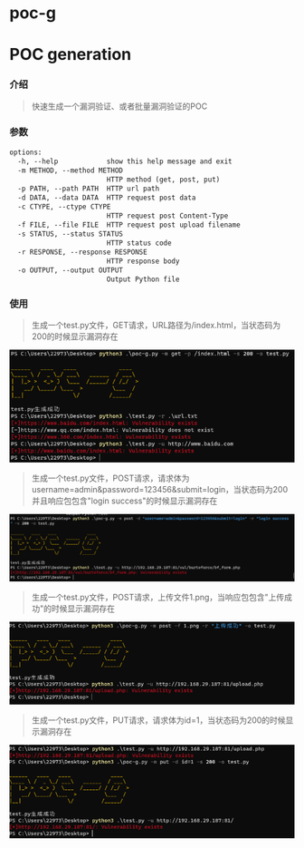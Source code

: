 # poc-g
# POC generation

### 介绍

> 快速生成一个漏洞验证、或者批量漏洞验证的POC

### 参数

```
options:
  -h, --help            show this help message and exit
  -m METHOD, --method METHOD
                        HTTP method (get, post, put)
  -p PATH, --path PATH  HTTP url path
  -d DATA, --data DATA  HTTP request post data
  -c CTYPE, --ctype CTYPE
                        HTTP request post Content-Type
  -f FILE, --file FILE  HTTP request post upload filename
  -s STATUS, --status STATUS
                        HTTP status code
  -r RESPONSE, --response RESPONSE
                        HTTP response body
  -o OUTPUT, --output OUTPUT
                        Output Python file
```

### 使用

> 生成一个test.py文件，GET请求，URL路径为/index.html，当状态码为200的时候显示漏洞存在

![image-20230328135029845](https://github.com/NewBeginning6/poc-g/blob/main/image-20230328135029845.png)

> 生成一个test.py文件，POST请求，请求体为username=admin&password=123456&submit=login，当状态码为200并且响应包包含"login success"的时候显示漏洞存在

![image-20230329111419602](https://github.com/NewBeginning6/poc-g/blob/main/image-20230329111419602.png)

> 生成一个test.py文件，POST请求，上传文件1.png，当响应包包含"上传成功"的时候显示漏洞存在

![image-20230329112353125](https://github.com/NewBeginning6/poc-g/blob/main/image-20230329112353125.png)

>生成一个test.py文件，PUT请求，请求体为id=1，当状态码为200的时候显示漏洞存在

![image-20230329112941992](https://github.com/NewBeginning6/poc-g/blob/main/image-20230329112941992.png)

